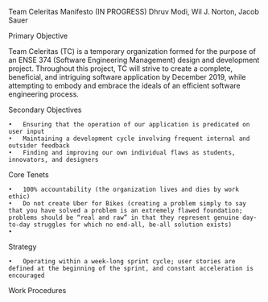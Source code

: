 Team Celeritas Manifesto (IN PROGRESS)
Dhruv Modi, Wil J. Norton, Jacob Sauer

Primary Objective

Team Celeritas (TC) is a temporary organization formed for the purpose of an ENSE 374 (Software Engineering Management) design and development project. Throughout this project, TC will strive to create a complete, beneficial, and intriguing software application by December 2019, while attempting to embody and embrace the ideals of an efficient software engineering process.

Secondary Objectives

	•	Ensuring that the operation of our application is predicated on user input 
	•	Maintaining a development cycle involving frequent internal and outsider feedback 
	•	Finding and improving our own individual flaws as students, innovators, and designers 

Core Tenets

	•	100% accountability (the organization lives and dies by work ethic) 
	•	Do not create Uber for Bikes (creating a problem simply to say that you have solved a problem is an extremely flawed foundation; problems should be “real and raw” in that they represent genuine day-to-day struggles for which no end-all, be-all solution exists) 
	•	

Strategy

	•	Operating within a week-long sprint cycle; user stories are defined at the beginning of the sprint, and constant acceleration is encouraged 

Work Procedures

